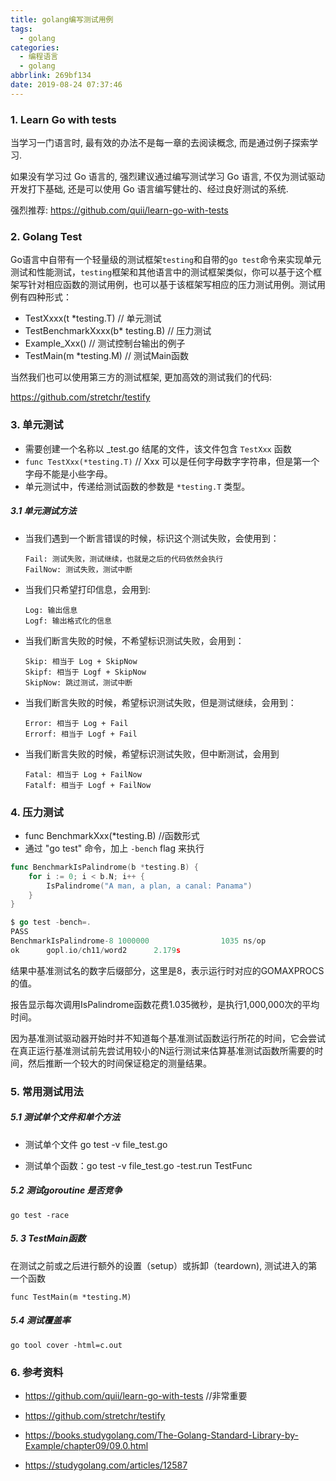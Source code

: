 ```yaml
---
title: golang编写测试用例
tags:
  - golang
categories:
  - 编程语言
  - golang
abbrlink: 269bf134
date: 2019-08-24 07:37:46
---
```




### 1. Learn Go with tests

当学习一门语言时, 最有效的办法不是每一章的去阅读概念, 而是通过例子探索学习.

如果没有学习过 Go 语言的, 强烈建议通过编写测试学习 Go 语言, 不仅为测试驱动开发打下基础, 还是可以使用 Go 语言编写健壮的、经过良好测试的系统.

强烈推荐: https://github.com/quii/learn-go-with-tests

<!-- more -->



### 2. Golang Test

Go语言中自带有一个轻量级的测试框架`testing`和自带的`go test`命令来实现单元测试和性能测试，`testing`框架和其他语言中的测试框架类似，你可以基于这个框架写针对相应函数的测试用例，也可以基于该框架写相应的压力测试用例。测试用例有四种形式： 

+ TestXxxx(t *testing.T) // 单元测试
+ TestBenchmarkXxxx(b* testing.B) // 压力测试
+ Example_Xxx() // 测试控制台输出的例子 
+ TestMain(m *testing.M) // 测试Main函数

当然我们也可以使用第三方的测试框架, 更加高效的测试我们的代码:

https://github.com/stretchr/testify



###  3. 单元测试


+ 需要创建一个名称以 _test.go 结尾的文件，该文件包含 `TestXxx` 函数
+ `func TestXxx(*testing.T)`   // Xxx 可以是任何字母数字字符串，但是第一个字母不能是小些字母。
+ 单元测试中，传递给测试函数的参数是 `*testing.T` 类型。



##### 3.1 单元测试方法

+ 当我们遇到一个断言错误的时候，标识这个测试失败，会使用到：

  ```
  Fail: 测试失败，测试继续，也就是之后的代码依然会执行
  FailNow: 测试失败，测试中断
  ```

+ 当我们只希望打印信息，会用到:

  ```
  Log: 输出信息
  Logf: 输出格式化的信息
  ```

+ 当我们断言失败的时候，不希望标识测试失败，会用到：

  ```
  Skip: 相当于 Log + SkipNow
  Skipf: 相当于 Logf + SkipNow
  SkipNow: 跳过测试，测试中断
  ```

+ 当我们断言失败的时候，希望标识测试失败，但是测试继续，会用到：

  ```
  Error: 相当于 Log + Fail
  Errorf: 相当于 Logf + Fail
  ```

+ 当我们断言失败的时候，希望标识测试失败，但中断测试，会用到

  ```
  Fatal: 相当于 Log + FailNow
  Fatalf: 相当于 Logf + FailNow
  ```

  

### 4.  压力测试

+ func BenchmarkXxx(*testing.B)  //函数形式
+ 通过 "go test" 命令，加上 `-bench` flag 来执行

```go
func BenchmarkIsPalindrome(b *testing.B) {
	for i := 0; i < b.N; i++ {
		IsPalindrome("A man, a plan, a canal: Panama")
	}
}

$ go test -bench=.
PASS
BenchmarkIsPalindrome-8 1000000                1035 ns/op
ok      gopl.io/ch11/word2      2.179s
```

结果中基准测试名的数字后缀部分，这里是8，表示运行时对应的GOMAXPROCS的值。

报告显示每次调用IsPalindrome函数花费1.035微秒，是执行1,000,000次的平均时间。

因为基准测试驱动器开始时并不知道每个基准测试函数运行所花的时间，它会尝试在真正运行基准测试前先尝试用较小的N运行测试来估算基准测试函数所需要的时间，然后推断一个较大的时间保证稳定的测量结果。



### 5. 常用测试用法

##### 5.1 测试单个文件和单个方法

+ 测试单个文件 go test -v  file_test.go

+ 测试单个函数：go test -v file_test.go -test.run TestFunc

##### 5.2 测试goroutine 是否竞争

```
go test -race
```

##### 5. 3 TestMain函数

在测试之前或之后进行额外的设置（setup）或拆卸（teardown), 测试进入的第一个函数

```
func TestMain(m *testing.M)
```

##### 5.4 测试覆盖率

```
go tool cover -html=c.out
```



### 6. 参考资料

+ https://github.com/quii/learn-go-with-tests  //非常重要
+ https://github.com/stretchr/testify

+ https://books.studygolang.com/The-Golang-Standard-Library-by-Example/chapter09/09.0.html

+ https://studygolang.com/articles/12587

